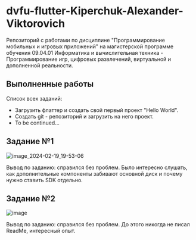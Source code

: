 # dvfu-flutter-Kiperchuk-Alexander-Viktorovich

Репозиторий с работами по дисциплине "Программирование мобильных и игровых приложений" на магистерской программе обучения 09.04.01 Информатика и вычислительная техника - Программирование игр, цифровых развлечений, виртуальной и дополненной реальности.

## Выполненные работы

Список всех заданий:

- Загрузить флаттер и создать свой первый проект "Hello World".
- Создать git - репозиторий и загрузить на него проект.
- To be continued...

## Задание №1

![image_2024-02-19_19-53-06](https://github.com/kiper01/dvfu-flutter-Kiperchuk-Alexander-Viktorovich/assets/122391140/4f80466c-18a0-4d71-948d-f478f762f876)

Вывод по заданию: справился без проблем. Было интересно слушать, как дополнительные компоненты забивают основной диск и почему нужно ставить SDK отдельно.

## Задание №2

![image](https://github.com/kiper01/dvfu-flutter-Kiperchuk-Alexander-Viktorovich/assets/122391140/0f4f44ee-b8b6-47f5-8f58-41afcc1d03d0)

Вывод по заданию: справился без проблем. До этого никогда не писал ReadMe, интересный опыт.
